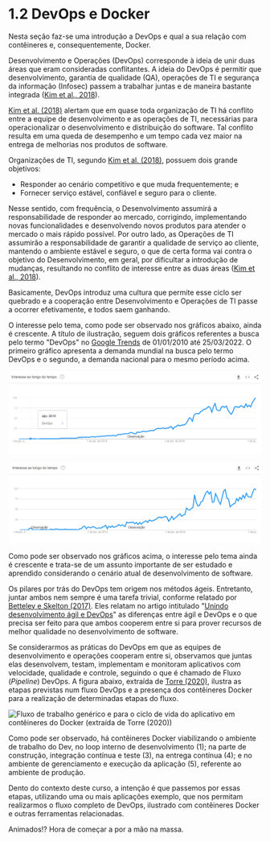 # 1.2 DevOps e Docker

Nesta seção faz-se uma introdução a DevOps e qual a sua relação com contêineres e, consequentemente, Docker.

Desenvolvimento e Operações (DevOps) corresponde à ideia de unir duas áreas que eram consideradas conflitantes. A ideia do DevOps é permitir que desenvolvimento, garantia de qualidade (QA), operações de TI e segurança da informação (Infosec) passem a trabalhar juntas e de maneira bastante integrada ([Kim et al., 2018](https://altabooks.com.br/produto/manual-de-devops/)).

[Kim et al. (2018)](https://altabooks.com.br/produto/manual-de-devops/) alertam que em quase toda organização de TI há conflito entre a equipe de desenvolvimento e as operações de TI, necessárias para operacionalizar o desenvolvimento e distribuição do software. Tal conflito resulta em uma queda de desempenho e um tempo cada vez maior na entrega de melhorias nos produtos de software.

Organizações de TI, segundo [Kim et al. (2018)](https://altabooks.com.br/produto/manual-de-devops/), possuem dois grande objetivos:

* Responder ao cenário competitivo e que muda frequentemente; e
* Fornecer serviço estável, confiável e seguro para o cliente.

Nesse sentido, com frequência, o Desenvolvimento assumirá a responsabilidade de responder ao mercado, corrigindo, implementando novas funcionalidades e desenvolvendo novos produtos para atender o mercado o mais rápido possível. Por outro lado, as Operações de TI assumirão a responsabilidade de garantir a qualidade de serviço ao cliente, mantendo o ambiente estável e seguro, o que de certa forma vai contra o objetivo do Desenvolvimento, em geral, por dificultar a introdução de mudanças, resultando no conflito de interesse entre as duas áreas ([Kim et al., 2018](https://altabooks.com.br/produto/manual-de-devops/)).

Basicamente, DevOps introduz uma cultura que permite esse ciclo ser quebrado e a cooperação entre Desenvolvimento e Operações de TI passe a ocorrer efetivamente, e todos saem ganhando.

O interesse pelo tema, como pode ser observado nos gráficos abaixo, ainda é crescente. A título de ilustração, seguem dois gráficos referentes a busca pelo termo "DevOps" no [Google Trends](https://trends.google.com.br) de 01/01/2010 até 25/03/2022. O primeiro gráfico apresenta a demanda mundial na busca pelo termo DevOps e o segundo, a demanda nacional para o mesmo período acima.

![Pesquisa pelo termo "DevOps" no mundo (01/01/2010 a 25/03/2022). Fonte: Google Trends](../.gitbook/assets/gt-devops-mundo.png)

![Pesquisa pelo termo "DevOps" no Brasil (01/01/2010 a 25/03/2022). Fonte: Google Trends](../.gitbook/assets/gt-devops-brasil.png)

Como pode ser observado nos gráficos acima, o interesse pelo tema ainda é crescente e trata-se de um assunto importante de ser estudado e aprendido considerando o cenário atual de desenvolvimento de software.

Os pilares por trás do DevOps tem origem nos métodos ágeis. Entretanto, juntar ambos nem sempre é uma tarefa trivial, conforme relatado por [Betteley e Skelton (2017)](https://www.infoq.com/br/articles/merging-devops-agile/). Eles relatam no artigo intitulado "[Unindo desenvolvimento ágil e DevOps](https://www.infoq.com/br/articles/merging-devops-agile/)" as diferenças entre ágil e DevOps e o que precisa ser feito para que ambos cooperem entre si para prover recursos de melhor qualidade no desenvolvimento de software.

Se considerarmos as práticas do DevOps em que as equipes de desenvolvimento e operações cooperam entre si, observamos que juntas elas desenvolvem, testam, implementam e monitoram aplicativos com velocidade, qualidade e controle, seguindo o que é chamado de Fluxo (_Pipeline_) DevOps. A figura abaixo, extraída de [Torre (2020)](https://docs.microsoft.com/pt-br/dotnet/architecture/containerized-lifecycle/), ilustra as etapas previstas num fluxo DevOps e a presença dos contêineres Docker para a realização de determinadas etapas do fluxo.

![Fluxo de trabalho genérico e para o ciclo de vida do aplicativo em contêineres do Docker (extraída de Torre (2020))](https://docs.microsoft.com/pt-br/dotnet/architecture/containerized-lifecycle/docker-application-lifecycle/media/containers-foundation-for-devops-collaboration/generic-end-to-enddpcker-app-life-cycle.png)

Como pode ser observado, há contêineres Docker viabilizando o ambiente de trabalho do Dev, no loop interno de desenvolvimento (1); na parte de construção, integração contínua e teste (3), na entrega contínua (4); e no ambiente de gerenciamento e execução da aplicação (5), referente ao ambiente de produção.

Dento do contexto deste curso, a intenção é que passemos por essas etapas, utilizando uma ou mais aplicações exemplo, que nos permitam realizarmos o fluxo completo de DevOps, ilustrado com contêineres Docker e outras ferramentas relacionadas.

Animados!? Hora de começar a por a mão na massa.
